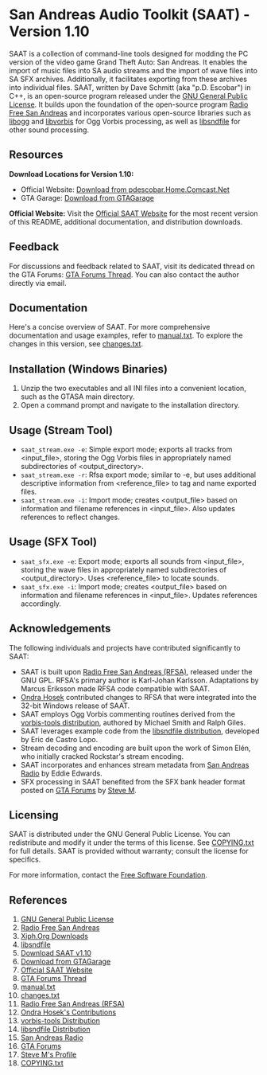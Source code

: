 # San Andreas Audio Toolkit (SAAT) - Version 1.10

SAAT is a collection of command-line tools designed for modding the PC version of the video game Grand Theft Auto: San Andreas. It enables the import of music files into SA audio streams and the import of wave files into SA SFX archives. Additionally, it facilitates exporting from these archives into individual files. SAAT, written by Dave Schmitt (aka "p.D. Escobar") in C++, is an open-source program released under the [GNU General Public License](http://www.gnu.org/licenses/licenses.html#GPL). It builds upon the foundation of the open-source program [Radio Free San Andreas](http://www.lysator.liu.se/~creideiki/radio-free-san-andreas/) and incorporates various open-source libraries such as [libogg](http://www.xiph.org/downloads/) and [libvorbis](http://www.xiph.org/downloads/) for Ogg Vorbis processing, as well as [libsndfile](http://www.mega-nerd.com/libsndfile/) for other sound processing.

## Resources

**Download Locations for Version 1.10:**
- Official Website: [Download from pdescobar.Home.Comcast.Net](http://pdescobar.Home.Comcast.Net/gta/saat/saat_release_1_10.zip)
- GTA Garage: [Download from GTAGarage](http://www.gtagarage.com/mods/show.php?Id=1186)

**Official Website:** Visit the [Official SAAT Website](http://pdescobar.Home.Comcast.Net/gta/saat/) for the most recent version of this README, additional documentation, and distribution downloads.

## Feedback

For discussions and feedback related to SAAT, visit its dedicated thread on the GTA Forums: [GTA Forums Thread](http://www.gtaforums.com/index.php?showtopic=225049). You can also contact the author directly via email.

## Documentation

Here's a concise overview of SAAT. For more comprehensive documentation and usage examples, refer to [manual.txt](./manual.txt). To explore the changes in this version, see [changes.txt](./changes.txt).

## Installation (Windows Binaries)

1. Unzip the two executables and all INI files into a convenient location, such as the GTASA main directory.
2. Open a command prompt and navigate to the installation directory.

## Usage (Stream Tool)

- `saat_stream.exe -e`: Simple export mode; exports all tracks from <input_file>, storing the Ogg Vorbis files in appropriately named subdirectories of <output_directory>.
- `saat_stream.exe -r`: Rfsa export mode; similar to -e, but uses additional descriptive information from <reference_file> to tag and name exported files.
- `saat_stream.exe -i`: Import mode; creates <output_file> based on information and filename references in <input_file>. Also updates references to reflect changes.

## Usage (SFX Tool)

- `saat_sfx.exe -e`: Export mode; exports all sounds from <input_file>, storing the wave files in appropriately named subdirectories of <output_directory>. Uses <reference_file> to locate sounds.
- `saat_sfx.exe -i`: Import mode; creates <output_file> based on information and filename references in <input_file>. Updates references accordingly.

## Acknowledgements

The following individuals and projects have contributed significantly to SAAT:

- SAAT is built upon [Radio Free San Andreas (RFSA)](http://www.lysator.liu.se/~creideiki/radio-free-san-andreas/), released under the GNU GPL. RFSA's primary author is Karl-Johan Karlsson. Adaptations by Marcus Eriksson made RFSA code compatible with SAAT.
- [Ondra Hosek](http://ondrasplayground.on.funpic.de/) contributed changes to RFSA that were integrated into the 32-bit Windows release of SAAT.
- SAAT employs Ogg Vorbis commenting routines derived from the [vorbis-tools distribution](http://www.xiph.org/downloads/), authored by Michael Smith and Ralph Giles.
- SAAT leverages example code from the [libsndfile distribution](http://www.mega-nerd.com/libsndfile/), developed by Eric de Castro Lopo.
- Stream decoding and encoding are built upon the work of Simon Elén, who initially cracked Rockstar's stream encoding.
- SAAT incorporates and enhances stream metadata from [San Andreas Radio](http://www.tinyted.net/eddie/sanandreasradio/) by Eddie Edwards.
- SFX processing in SAAT benefited from the SFX bank header format posted on [GTA Forums](http://www.gtaforums.com/) by [Steve M](http://www.steve-m.com/).

## Licensing

SAAT is distributed under the GNU General Public License. You can redistribute and modify it under the terms of this license. See [COPYING.txt](./copying.txt) for full details. SAAT is provided without warranty; consult the license for specifics.

For more information, contact the [Free Software Foundation](http://www.gnu.org/philosophy/free-sw.html).

## References

1. [GNU General Public License](http://www.gnu.org/licenses/licenses.html#GPL)
2. [Radio Free San Andreas](http://www.lysator.liu.se/~creideiki/radio-free-san-andreas/)
3. [Xiph.Org Downloads](http://www.xiph.org/downloads/)
4. [libsndfile](http://www.mega-nerd.com/libsndfile/)
5. [Download SAAT v1.10](http://pdescobar.Home.Comcast.Net/gta/saat/saat_release_1_10.zip)
6. [Download from GTAGarage](http://www.gtagarage.com/mods/show.php?Id=1186)
7. [Official SAAT Website](http://pdescobar.Home.Comcast.Net/gta/saat/)
8. [GTA Forums Thread](http://www.gtaforums.com/index.php?showtopic=225049)
9. [manual.txt](./manual.txt)
10. [changes.txt](./changes.txt)
11. [Radio Free San Andreas (RFSA)](http://www.lysator.liu.se/~creideiki/radio-free-san-andreas/)
12. [Ondra Hosek's Contributions](http://ondrasplayground.on.funpic.de/)
13. [vorbis-tools Distribution](http://www.xiph.org/downloads/)
14. [libsndfile Distribution](http://www.mega-nerd.com/libsndfile/)
15. [San Andreas Radio](http://www.tinyted.net/eddie/sanandreasradio/)
16. [GTA Forums](http://www.gtaforums.com/)
17. [Steve M's Profile](http://www.steve-m.com/)
18. [COPYING.txt](./copying.txt)
